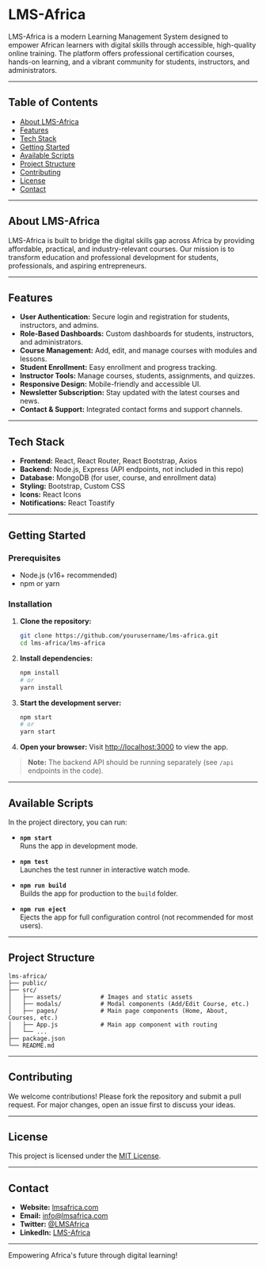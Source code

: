 # LMS-Africa

LMS-Africa is a modern Learning Management System designed to empower African learners with digital skills through accessible, high-quality online training. The platform offers professional certification courses, hands-on learning, and a vibrant community for students, instructors, and administrators.

---

## Table of Contents

- [About LMS-Africa](#about-lms-africa)
- [Features](#features)
- [Tech Stack](#tech-stack)
- [Getting Started](#getting-started)
- [Available Scripts](#available-scripts)
- [Project Structure](#project-structure)
- [Contributing](#contributing)
- [License](#license)
- [Contact](#contact)

---

## About LMS-Africa

LMS-Africa is built to bridge the digital skills gap across Africa by providing affordable, practical, and industry-relevant courses. Our mission is to transform education and professional development for students, professionals, and aspiring entrepreneurs.

---

## Features

- **User Authentication:** Secure login and registration for students, instructors, and admins.
- **Role-Based Dashboards:** Custom dashboards for students, instructors, and administrators.
- **Course Management:** Add, edit, and manage courses with modules and lessons.
- **Student Enrollment:** Easy enrollment and progress tracking.
- **Instructor Tools:** Manage courses, students, assignments, and quizzes.
- **Responsive Design:** Mobile-friendly and accessible UI.
- **Newsletter Subscription:** Stay updated with the latest courses and news.
- **Contact & Support:** Integrated contact forms and support channels.

---

## Tech Stack

- **Frontend:** React, React Router, React Bootstrap, Axios
- **Backend:** Node.js, Express (API endpoints, not included in this repo)
- **Database:** MongoDB (for user, course, and enrollment data)
- **Styling:** Bootstrap, Custom CSS
- **Icons:** React Icons
- **Notifications:** React Toastify

---

## Getting Started

### Prerequisites

- Node.js (v16+ recommended)
- npm or yarn

### Installation

1. **Clone the repository:**
   ```bash
   git clone https://github.com/yourusername/lms-africa.git
   cd lms-africa/lms-africa
   ```

2. **Install dependencies:**
   ```bash
   npm install
   # or
   yarn install
   ```

3. **Start the development server:**
   ```bash
   npm start
   # or
   yarn start
   ```

4. **Open your browser:**
   Visit [http://localhost:3000](http://localhost:3000) to view the app.

> **Note:** The backend API should be running separately (see `/api` endpoints in the code).

---

## Available Scripts

In the project directory, you can run:

- **`npm start`**  
  Runs the app in development mode.

- **`npm test`**  
  Launches the test runner in interactive watch mode.

- **`npm run build`**  
  Builds the app for production to the `build` folder.

- **`npm run eject`**  
  Ejects the app for full configuration control (not recommended for most users).

---

## Project Structure

```
lms-africa/
├── public/
├── src/
│   ├── assets/           # Images and static assets
│   ├── modals/           # Modal components (Add/Edit Course, etc.)
│   ├── pages/            # Main page components (Home, About, Courses, etc.)
│   ├── App.js            # Main app component with routing
│   └── ...
├── package.json
└── README.md
```

---

## Contributing

We welcome contributions! Please fork the repository and submit a pull request. For major changes, open an issue first to discuss your ideas.

---

## License

This project is licensed under the [MIT License](LICENSE).

---

## Contact

- **Website:** [lmsafrica.com](https://lmsafrica.com)
- **Email:** info@lmsafrica.com
- **Twitter:** [@LMSAfrica](https://twitter.com/LMSAfrica)
- **LinkedIn:** [LMS-Africa](https://www.linkedin.com/company/lms-africa)

---

Empowering Africa's future through digital learning!
